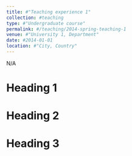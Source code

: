 ```yaml
---
title: #"Teaching experience 1"
collection: #teaching
type: #"Undergraduate course"
permalink: #/teaching/2014-spring-teaching-1
venue: #"University 1, Department"
date: #2014-01-01
location: #"City, Country"
---
```


N/A

Heading 1
======

Heading 2
======

Heading 3
======